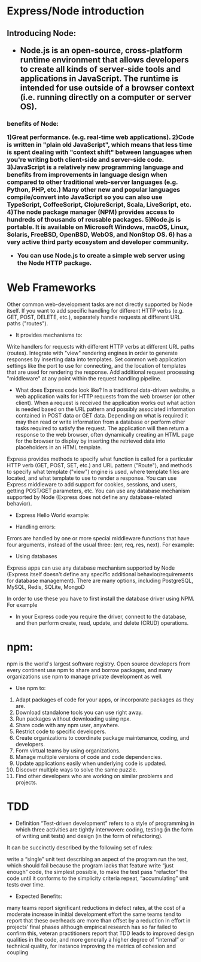<h1>Express/Node introduction

<h2>Introducing Node:

* Node.js is an open-source, cross-platform runtime environment that allows developers to create all kinds of server-side tools and applications in JavaScript. The runtime is intended for use outside of a browser context (i.e. running directly on a computer or server OS). 

<h3> benefits of Node:

1)Great performance. (e.g. real-time web applications).
2)Code is written in "plain old JavaScript", which means that less time is spent dealing with "context shift" between languages when you're writing both client-side and server-side code.
3)JavaScript is a relatively new programming language and benefits from improvements in language design when compared to other traditional web-server languages (e.g. Python, PHP, etc.) Many other new and popular languages compile/convert into JavaScript so you can also use TypeScript, CoffeeScript, ClojureScript, Scala, LiveScript, etc.
4)The node package manager (NPM) provides access to hundreds of thousands of reusable packages. 
5)Node.js is portable. It is available on Microsoft Windows, macOS, Linux, Solaris, FreeBSD, OpenBSD, WebOS, and NonStop OS.
6) has a very active third party ecosystem and developer community.

* You can use Node.js to create a simple web server using the Node HTTP package.

# Web Frameworks 

Other common web-development tasks are not directly supported by Node itself. If you want to add specific handling for different HTTP verbs (e.g. GET, POST, DELETE, etc.), separately handle requests at different URL paths ("routes").

* It provides mechanisms to:

Write handlers for requests with different HTTP verbs at different URL paths (routes).
Integrate with "view" rendering engines in order to generate responses by inserting data into templates.
Set common web application settings like the port to use for connecting, and the location of templates that are used for rendering the response.
Add additional request processing "middleware" at any point within the request handling pipeline.

* What does Express code look like?
In a traditional data-driven website, a web application waits for HTTP requests from the web browser (or other client). When a request is received the application works out what action is needed based on the URL pattern and possibly associated information contained in POST data or GET data. Depending on what is required it may then read or write information from a database or perform other tasks required to satisfy the request. The application will then return a response to the web browser, often dynamically creating an HTML page for the browser to display by inserting the retrieved data into placeholders in an HTML template.

Express provides methods to specify what function is called for a particular HTTP verb (GET, POST, SET, etc.) and URL pattern ("Route"), and methods to specify what template ("view") engine is used, where template files are located, and what template to use to render a response. You can use Express middleware to add support for cookies, sessions, and users, getting POST/GET parameters, etc. You can use any database mechanism supported by Node (Express does not define any database-related behavior).

* Express Hello World example:

 <!-- const express = require('express');
 const app = express();
 const port = 3000;  
 app.get('/', function(req, res) {
  res.send('Hello World!')
});

app.listen(port, function() {
  console.log(`Example app listening on port ${port}!`)
}); -->

* Handling errors:

Errors are handled by one or more special middleware functions that have four arguments, instead of the usual three: (err, req, res, next). For example:

<!-- app.use(function(err, req, res, next) {
  console.error(err.stack);
  res.status(500).send('Something broke!');
}); -->

* Using databases

Express apps can use any database mechanism supported by Node (Express itself doesn't define any specific additional behavior/requirements for database management). There are many options, including PostgreSQL, MySQL, Redis, SQLite, MongoD

In order to use these you have to first install the database driver using NPM. For example

 <!-- npm install mongodb -->

 * In your Express code you require the driver, connect to the database, and then perform create, read, update, and delete (CRUD) operations. 


 # npm:
 npm is the world's largest software registry. Open source developers from every continent use npm to share and borrow packages, and many organizations use npm to manage private development as well.
 
 * Use npm to:

1) Adapt packages of code for your apps, or incorporate packages as they are.
2) Download standalone tools you can use right away.
3) Run packages without downloading using npx.
4) Share code with any npm user, anywhere.
5) Restrict code to specific developers.
6) Create organizations to coordinate package maintenance, coding, and developers.
7) Form virtual teams by using organizations.
8) Manage multiple versions of code and code dependencies.
9) Update applications easily when underlying code is updated.
10) Discover multiple ways to solve the same puzzle.
11) Find other developers who are working on similar problems and projects.

# TDD
* Definition
“Test-driven development” refers to a style of programming in which three activities are tightly interwoven: coding, testing (in the form of writing unit tests) and design (in the form of refactoring).

It can be succinctly described by the following set of rules:

write a “single” unit test describing an aspect of the program
run the test, which should fail because the program lacks that feature
write “just enough” code, the simplest possible, to make the test pass
“refactor” the code until it conforms to the simplicity criteria
repeat, “accumulating” unit tests over time.

* Expected Benefits: 

many teams report significant reductions in defect rates, at the cost of a moderate increase in initial development effort
the same teams tend to report that these overheads are more than offset by a reduction in effort in projects’ final phases
although empirical research has so far failed to confirm this, veteran practitioners report that TDD leads to improved design qualities in the code, and more generally a higher degree of “internal” or technical quality, for instance improving the metrics of cohesion and coupling